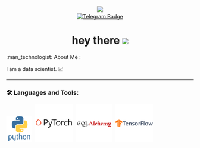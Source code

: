 <div id="header" align="center">
  <img src="https://media.giphy.com/media/l378c04F2fjeZ7vH2/giphy.gif" width="300"/>
</div>

<div id="badges" align="center">
  <a href="https://t.me/A_eChamp1">
    <img src="https://img.shields.io/badge/Telegram-blue?style=for-the-badge&logo=telegram&logoColor=white" alt="Telegram Badge"/>
  </a>
  
  <h1>
  hey there
  <img src="https://media.giphy.com/media/hvRJCLFzcasrR4ia7z/giphy.gif" width="30px"/>
</h1>
  
  <div id="header" align="left">
 :man_technologist: About Me :
    
  I am a data scientist. :chart_with_upwards_trend:
    
 ---

### :hammer_and_wrench: Languages and Tools:
    
<div>
  <img src="https://github.com/devicons/devicon/blob/master/icons/python/python-original-wordmark.svg" title="Python" alt="Python" width="70" height="70"/>&nbsp;
  <img src="https://github.com/devicons/devicon/blob/master/icons/pytorch/pytorch-original-wordmark.svg" title="Pytorch" alt="Pytorch" width="100" height="100"/>&nbsp;
  <img src="https://github.com/devicons/devicon/blob/master/icons/sqlalchemy/sqlalchemy-original-wordmark.svg" title="SQL" alt="SQL" width="100" height="100"/>&nbsp;
 <img src="https://github.com/devicons/devicon/blob/master/icons/tensorflow/tensorflow-original-wordmark.svg" title="TensorFlow" alt="TensorFlow" width="100" height="100"/>&nbsp;
